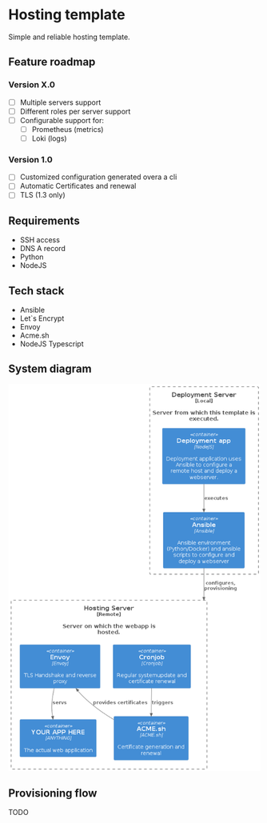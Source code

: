# Hosting template

Simple and reliable hosting template.

## Feature roadmap

### Version X.0
- [ ] Multiple servers support
- [ ] Different roles per server support
- [ ] Configurable support for:
	- [ ] Prometheus (metrics)
	- [ ] Loki (logs)

### Version 1.0
- [ ] Customized configuration generated overa a cli
- [ ] Automatic Certificates and renewal
- [ ] TLS (1.3 only)

## Requirements

- SSH access
- DNS A record
- Python
- NodeJS

## Tech stack

- Ansible
- Let`s Encrypt
- Envoy
- Acme.sh
- NodeJS Typescript

## System diagram

![alt text](<docs/Hosting template systemdiagram.png>)

## Provisioning flow

TODO
